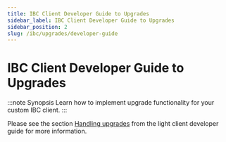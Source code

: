 ```yaml
---
title: IBC Client Developer Guide to Upgrades
sidebar_label: IBC Client Developer Guide to Upgrades
sidebar_position: 2
slug: /ibc/upgrades/developer-guide
---
```



# IBC Client Developer Guide to Upgrades

:::note Synopsis
Learn how to implement upgrade functionality for your custom IBC client. 
:::

Please see the section [Handling upgrades](../../03-light-clients/01-developer-guide/05-upgrades.md) from the light client developer guide for more information.
